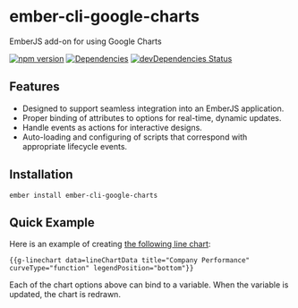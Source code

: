 # ember-cli-google-charts

EmberJS add-on for using Google Charts

[![npm version](https://img.shields.io/npm/v/ember-cli-google-recaptcha.svg?maxAge=2592000)](https://www.npmjs.com/package/ember-cli-google-recaptcha)
[![Dependencies](https://david-dm.org/onehilltech/ember-cli-google-recaptcha.svg)](https://david-dm.org/onehilltech/ember-cli-google-recaptcha)
[![devDependencies Status](https://david-dm.org/onehilltech/ember-cli-google-recaptcha/dev-status.svg)](https://david-dm.org/onehilltech/ember-cli-google-recaptcha?type=dev)

## Features

* Designed to support seamless integration into an EmberJS application.
* Proper binding of attributes to options for real-time, dynamic updates.
* Handle events as actions for interactive designs.
* Auto-loading and configuring of scripts that correspond with appropriate lifecycle events.

## Installation

    ember install ember-cli-google-charts
    
## Quick Example

Here is an example of creating 
[the following line chart](https://developers.google.com/chart/interactive/docs/gallery/linechart#curving-the-lines):

    {{g-linechart data=lineChartData title="Company Performance" curveType="function" legendPosition="bottom"}}
    
Each of the chart options above can bind to a variable. When the variable is updated, 
the chart is redrawn.


